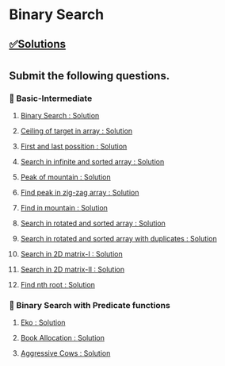 # Binary Search

## [✅Solutions](https://github.com/sahil-wadhai/DSA/tree/main/Solutions)

#

##  Submit the following questions.


### 🔰 Basic-Intermediate

1. [Binary Search : ](https://practice.geeksforgeeks.org/problems/binary-search-1587115620/1)
[Solution](https://github.com/sahil-wadhai/DSA/blob/master/Solutions/binary%20search/binarySearch.java)

2. [Ceiling of target in array : ](https://leetcode.com/problems/find-smallest-letter-greater-than-target)
[Solution](https://github.com/sahil-wadhai/DSA/blob/master/Solutions/binary%20search/FloorAndCeiling.java)

3. [First and last possition : ](https://leetcode.com/problems/find-first-and-last-position-of-element-in-sorted-array)
[Solution](https://github.com/sahil-wadhai/DSA/blob/master/Solutions/binary%20search/FirstLastInd.java)

4. [Search in infinite and sorted array : ](https://leetcode.com/discuss/interview-experience/1979273/infinite-sorted-array)
[Solution](https://github.com/sahil-wadhai/DSA/blob/master/Solutions/binary%20search/FindInInfy.java)

5. [Peak of mountain : ](https://leetcode.com/problems/peak-index-in-a-mountain-array)
[Solution](https://github.com/sahil-wadhai/DSA/blob/master/Solutions/binary%20search/PeakInMountain.java)

7. [Find peak in zig-zag array : ](https://leetcode.com/problems/find-peak-element/description/)
[Solution](https://github.com/sahil-wadhai/DSA/blob/master/Solutions/binary%20search/PeakInMountain.java)

8. [Find in mountain : ](https://leetcode.com/problems/find-in-mountain-array)
[Solution](https://github.com/sahil-wadhai/DSA/blob/master/Solutions/binary%20search/FindInMountain.java)

9. [Search in rotated and sorted array : ](https://leetcode.com/problems/search-in-rotated-sorted-array)
[Solution](https://github.com/sahil-wadhai/DSA/blob/master/Solutions/binary%20search/RotatedSorted1.java)

10. [Search in rotated and sorted array with duplicates : ](https://leetcode.com/problems/search-in-rotated-sorted-array-ii)
[Solution](https://github.com/sahil-wadhai/DSA/blob/master/Solutions/binary%20search/RotatedSorted2.java)

11. [Search in 2D matrix-I : ](https://leetcode.com/problems/search-a-2d-matrix)
[Solution]()

12. [Search in 2D matrix-II : ](https://leetcode.com/problems/search-a-2d-matrix-ii)
[Solution]()

13. [Find nth root : ]()
[Solution]()


### 🔰 Binary Search with Predicate functions

1. [Eko : ](https://www.spoj.com/problems/EKO/)
[Solution]()

2. [Book Allocation : ](https://practice.geeksforgeeks.org/problems/allocate-minimum-number-of-pages0937/1)
[Solution]()

3. [Aggressive Cows : ](https://www.spoj.com/problems/AGGRCOW/)
[Solution]()



